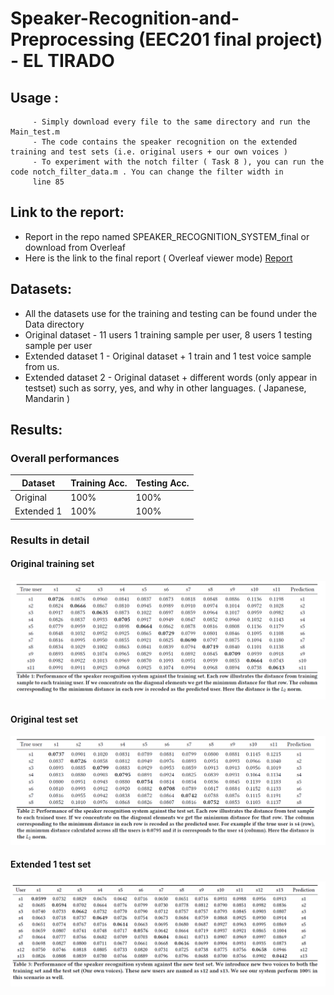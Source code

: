 # Speaker-Recognition-and-Preprocessing (EEC201 final project) - EL TIRADO

## Usage :
         - Simply download every file to the same directory and run the Main_test.m
         - The code contains the speaker recognition on the extended training and test sets (i.e. original users + our own voices )
         - To experiment with the notch filter ( Task 8 ), you can run the code notch_filter_data.m . You can change the filter width in
         line 85
         
## Link to the report:
 - Report in the repo named SPEAKER_RECOGNITION_SYSTEM_final or download from Overleaf
 - Here is the link to the final report ( Overleaf viewer mode)
   [Report](https://www.overleaf.com/read/yzdypxtfcdwk)

## Datasets:
 - All the datasets use for the training and testing can be found under the Data directory
 - Original dataset - 11 users 1 training sample per user, 8 users 1 testing sample per user
 - Extended dataset 1 - Original dataset + 1 train and 1 test voice sample from us.
 - Extended dataset 2 - Original dataset + different words (only appear in testset) such as sorry, yes, and why in other languages. 
 ( Japanese, Mandarin )

## Results:

### Overall performances 
Dataset | Training Acc. | Testing Acc.
--- | --- | --- 
Original| 100% | 100% 
Extended 1| 100% | 100% 


### Results in detail
#### Original training set
![alt text](https://github.com/SendurLanter/Speaker-Recognition-and-Preprocessing-/blob/main/1.png?raw=true)
#### Original test set
![alt text1](https://github.com/SendurLanter/Speaker-Recognition-and-Preprocessing-/blob/main/2.png?raw=true)
#### Extended 1 test set
![alt text2](https://github.com/SendurLanter/Speaker-Recognition-and-Preprocessing-/blob/main/3.png?raw=true)
